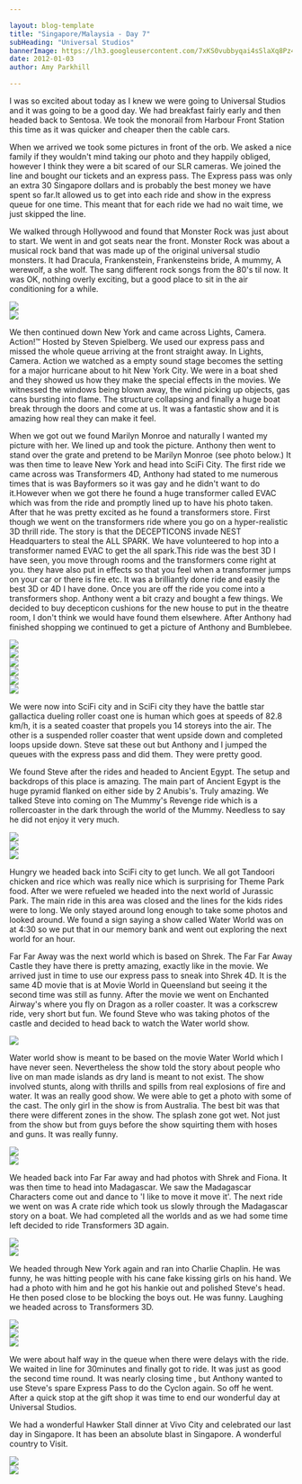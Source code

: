 ```yaml
---

layout: blog-template
title: "Singapore/Malaysia - Day 7"
subHeading: "Universal Studios"
bannerImage: https://lh3.googleusercontent.com/7xKS0vubbyqai4sSlaXq8Pz4j1MS68ISDAxyk2-SHc8Ng6gACGMBUDdastHfHCOxNS-VdJWQjj5yLrxa5Zk4xbS7Ri8_RCeLGyKRNJZCUyX1Cpv2Ou93sg0-z1EX82httuGbdvSGtQ
date: 2012-01-03
author: Amy Parkhill

---
```


I was so excited about today as I knew we were going to Universal Studios and it was going to be a good day. We had breakfast fairly early and then headed back to Sentosa. We took the monorail from Harbour Front Station this time as it was quicker and cheaper then the cable cars.

When we arrived we took some pictures in front of the orb. We asked a nice family if they wouldn't mind taking our photo and they happily obliged, however I think they were a bit scared of our SLR cameras. We joined the line and bought our tickets and an express pass. The Express pass was only an extra 30 Singapore dollars and is probably the best money we have spent so far.It allowed us to get into each ride and show in the express queue for one time. This meant that for each ride we had no wait time, we just skipped the line.

We walked through Hollywood and found that Monster Rock was just about to start. We went in and got seats near the front. Monster Rock was about a musical rock band that was made up of the original universal studio monsters. It had Dracula, Frankenstein, Frankensteins bride, A mummy, A werewolf, a she wolf. The sang different rock songs from the 80's til now. It was OK, nothing overly exciting, but a good place to sit in the air conditioning for a while.

<div class="center-image"><img src="https://lh3.googleusercontent.com/CmtK5eOQ_5U0yI3H5QJLABvw_6cTJk_Ca5aO9fKcCfIJW9vuc-cuO6ZpVUT-7EV7Op6dCwfUZypZNAgFXQoM_aqQfwzmoDD9rAbyyq35j69zKmG0o763eu8xRMcuQuCGbpiWVG2UqQ" /></div>
<div class="center-image"><img src="https://lh3.googleusercontent.com/4qRwwQIy4zGAD_vM8wd88saui36M-sE2HPLDRi7rQMhpUyL23JyxQvjAlera29NxPo0iGO07qGHcZbjAmJGRk92_mRsx1-N1ZCv9_knLXTV4NVUq6Tx3axn6QDHWVANyTr1K26YwHA" /></div>


We then continued down New York and came across Lights, Camera. Action!™ Hosted by Steven Spielberg. We used our express pass and missed the whole queue arriving at the front straight away. In Lights, Camera. Action we watched as a empty sound stage becomes the setting for a major hurricane about to hit New York City. We were in a boat shed and they showed us how they make the special effects in the movies. We witnessed the windows being blown away, the wind picking up objects, gas cans bursting into flame. The structure collapsing and finally a huge boat break through the doors and come at us. It was a fantastic show and it is amazing how real they can make it feel. 

When we got out we found Marilyn Monroe and naturally I wanted my picture with her. We lined up and took the picture. Anthony then went to stand over the grate and pretend to be Marilyn Monroe (see photo below.) It was then time to leave New York and head into SciFi City. The first ride we came across was Transformers 4D, Anthony had stated to me numerous times that is was Bayformers so it was gay and he didn't want to do it.However when we got there he found a huge transformer called EVAC which was from the ride and promptly lined up to have his photo taken. After that he was pretty excited as he found a transformers store. First though we went on the transformers ride where you go on a hyper-realistic 3D thrill ride. The story is that  the DECEPTICONS invade NEST Headquarters to steal the ALL SPARK. We have volunteered to hop into a transformer named EVAC to get the all spark.This ride was the best 3D I have seen, you move through rooms and the transformers come right at you. they have also put in effects so that you feel when a transformer jumps on your car or there is fire etc. It was a brilliantly done ride and easily the best 3D or 4D I have done. Once you are off the ride you come into a transformers shop. Anthony went a bit crazy and bought a few things. We decided to buy decepticon cushions for the new house to put in the theatre room, I don't think we would have found them elsewhere. After Anthony had finished shopping we continued to get a picture of Anthony and Bumblebee. 

<div class="center-image"><img src="https://lh3.googleusercontent.com/tmarE3Sfczl-WHUAzZ0MflcPFf2cMBxYDw67Vrc1y9JVsea4E73LwhPeRqP0IU0JkSNuU3CgHTBHKKrnJ8RfUrNPVuWGNuiW2H35RJqABU5wEsRFXCk9ZdtAwfuyOgWL_wVAYSpknQ" /></div>
<div class="center-image"><img src="https://lh3.googleusercontent.com/5C-tAceLBRFQT74x-xMGrD0CfZTdhIMubn0qeYaRGmBMyPz_qOZOL7LZzPmuZsN7vBfGqyekOR0eo61iI5D7tgZ9MX0AIr7wv7YfEfQl9bFeyRqcQbIPKoXW7otAJfzevGONevdvqA" /></div>
<div class="center-image"><img src="https://lh3.googleusercontent.com/3_mM8i_Q3G5F47ONDHZuvHsi0CCmzBQ8jkpWXqFk3NB1ebNdeyml5LAcsj_KyndVtagxsNsIRqQYFdM9qewvYzWvgxlauBPunVlfelgt08jigD_3ttaERErI3bwsZ87oAS8LaUO4jA" /></div>
<div class="center-image"><img src="https://lh3.googleusercontent.com/EaWwH00EbeA7gbjCT6e92oefuk8VFqSVDl1MMQ2ZavBHgVYxFHsU8fwdZvnLDJFw5kD3z2nTBssUgcHjXi5pKCyLll4taiUnbmox6SX4uGrJpA4iQF98x6GX-CM0gWZFyWYJ10VZIg" /></div>
<div class="center-image"><img src="https://lh3.googleusercontent.com/16x-eEiVcX_7lNGn5RB1sYeb8HNZLUiN_Xn5vTDdLyViXZgeRBbSntpKlo29BHmTCqm77NiLr2rqgbYqWHvwrE6KwC7_3c79-ZoGq-z5XVSdYteCOtCJs36RNC5yEfZPGx-lCqAuHQ" /></div>
<div class="center-image"><img src="https://lh3.googleusercontent.com/tQNmGt_XS_9KRJNeW7g5LBafaoXYreI4kPiUomq7mATejIROD72UirtBjZRCAkLbjvWEq5C1Pih_p8rsQIOMH0B91SBBt0uc7Y5PtWywJqV5q6tFskPuP4wjh4xaqhMz9L7Eoq6siQ" /></div>

We were now into SciFi city and in SciFi city they have the battle star gallactica dueling roller coast one is human which goes at speeds of 82.8 km/h, it is a seated coaster that propels you 14 storeys into the air. The other is a suspended roller coaster that  went upside down and completed loops upside down. Steve sat these out but Anthony and I jumped the queues with the express pass and did them. They were pretty good. 

We found Steve after the rides and headed to Ancient Egypt. The setup and backdrops of this place is amazing. The main part of Ancient Egypt is the huge pyramid flanked on either side  by 2 Anubis's.  Truly amazing. We talked Steve into coming on The Mummy's Revenge ride which is a rollercoaster in the dark through the world of the Mummy. Needless to say he did not enjoy it very much.

<div class="center-image"><img src="https://lh3.googleusercontent.com/zPWB7az-l-XjG4abwLDG7XU1SokPQmEl3PS9wTWQW0e0QSItMDBb5T60C63hcR2mwZCxsRUReJB3xQjZT-8iGeP6x9VNH009d_oYHyjQuLRzX-NT2xNh5h6TBLpk00brarM_FyVLWQ" /></div>
<div class="center-image"><img src="https://lh3.googleusercontent.com/b8V1OfIkcbGPeOddzHfU65seCAtX9_CL1Thm0ohPUtuWB-ISWTgqMR9PZOa88elqlvM7yZAEeLf3iPQD0ERp0Yg4U0NA1pQaLPcx6Z4H5y6F7ALrHXpKDcbxFI_H-OGdaGUUV5aDNg" /></div>
<div class="center-image"><img src="https://lh3.googleusercontent.com/bn5EGR2lyVDwAE-RSVcX6i7n-l7IyQnge28rUngpMm6-ioS-3z8YQcdc0LdqdF2Oinze6QdNECZeoWPszkeCjzTEUqaUiaHKacSAzHEEu8wlGPkJnL5DsZDDKGOKirH-I8mcGKCw1g" /></div>

Hungry we headed back into SciFi city to get lunch. We all got Tandoori chicken and rice which was really nice which is surprising for Theme Park food. After we were refueled we headed into the next world of Jurassic Park. The main ride in this area was closed and the lines for the kids rides were to long. We only stayed around long enough to take some photos and looked around. We found a sign saying a show called Water World was on at 4:30 so we put that in our memory bank and went out exploring the next world for an hour.

Far Far Away was the next world which is based on Shrek. The Far Far Away Castle they have there is pretty amazing, exactly like in the movie. We arrived just in time to use our express pass to sneak into Shrek 4D. It is the same 4D movie that is at Movie World in Queensland but seeing it the second time was still as funny. After the movie we went on Enchanted Airway's where you fly on Dragon as a roller coaster. It was a corkscrew ride, very short but fun. We found Steve who was taking photos of the castle and decided to head back to watch the Water world show.

<div class="center-image"><img src="https://lh3.googleusercontent.com/yaDjX0I1peA_VCohIF1Qdlx9MLzp8vC1UI5RlYYq6VrqXDSykM15TCT4kCDeKGQf6Ok_gcWbpT8LUf2alYErgCbnYT3fMTMdfeHXAOp0GvPi6XUqD6vULVAEX5AK-TbV-F48Qa7Hzg" /></div>


Water world show is meant to be based on the movie Water World which I have never seen. Nevertheless the show told the story about people who live on man made islands as dry land is meant to not exist. The show involved stunts, along with thrills and spills from real explosions of fire and water. It was an really good show. We were able to get a photo with some of the cast. The only girl in the show is from Australia. The best bit was that there were different zones in the show. The splash zone got wet. Not just from the show but from guys before the show squirting them with hoses and guns. It was really funny.

<div class="center-image"><img src="https://lh3.googleusercontent.com/VOo-eXO6iZ4nYDxXD1Hkm1CPJWilYheOTO55qT54kAR9awnLkJqaK2AcL6DadbtKPQBOomjhI4ihonLh3eMsiU7Wv58K8Iiblv_ElDN3jv4rZNT1mmJ1oJkT2vnLggetELxoFlEMCw" /></div>
<div class="center-image"><img src="https://lh3.googleusercontent.com/yUGqcpsv5bl7wlbCcpaAYugSLQj5lto1-DpaUpHZ6KiatuKV09VdOlDPbctGY_pK3cuFQHrtmMqY_UGYJYnkIIF38iVQGu-B14CBT0J1dA693K4XoJL3YurUjNoND0ET72jWAoFN7Q" /></div>

We headed back into Far Far away and had photos with Shrek and Fiona. It was then time to head into Madagascar. We saw the Madagascar Characters come out and dance to 'I like to move it move it'. The next ride we went on was A crate ride which took us slowly through the Madagascar story on a boat. We had completed all the worlds and as we had some time left decided to ride Transformers 3D again. 

<div class="center-image"><img src="https://lh3.googleusercontent.com/ghHSv8RTqwUls8njK3LUAQ8yMO6cbWH_LbLFztDuRiuKtNtmtR5jw9QGSr1V8IPcOR4q7dAYslcAFlIxR6cMpJC50bkX4lWXa80dAhIuN0iWvDxksPvZwiNT4Tm_E023HcZ07tTq3Q" /></div>
<div class="center-image"><img src="https://lh3.googleusercontent.com/5PmTZweobG2Ml3xkNfF6OXI1FUTM1hCaWRdGqYPmGcpWWl-nFh_0OSq-Psnu-jz0dy7l_Gni7knqKnEGJwDSjY9yoBGtFxfDK0uWTBGKYjb0C-88-QqUK2U91cfwzWa9r5SPxaB6Qw" /></div>

We headed through New York again and ran into Charlie Chaplin. He was funny, he was hitting people with his cane fake kissing girls on his hand. We had a photo with him and he got his hankie out and polished Steve's head. He then posed close to be blocking the boys out. He was funny. Laughing we headed across to Transformers 3D.

<div class="center-image"><img src="https://lh3.googleusercontent.com/1DNblMgGVAbUZU3-2aZ307ncRHxOqRrlEUpsXYPigPTeL55Dl3vss_hu4PgG_v4WC8S4n1FRt_EfutKKCrmPp0k9YT1wLf_CDVpA5eh4XWK0Jv_JnxeTegGk5GfMe-MqJ6gcwKCp5w" /></div>
<div class="center-image"><img src="https://lh3.googleusercontent.com/YggF-xmMCA6veZhLigQI_ACgVzGsboPjYdlFILNXCG-DFD0knMATVNLnuzX7-W1ZY-O4NgyR_eVB_dp_UR9TP9dfpRp_bddRTYvgJPF23CM4_wDFCJpkvra67EdN1_j1oZbfw8iO-w" /></div>
<div class="center-image"><img src="https://lh3.googleusercontent.com/sj8vZmDqR8oFGn2DaPzOLCPMS_9ZdBUWyyr9FAP3QQJMuavNbykHjglM4XadyFCL4fcL7WvfHgudXo8fTQ3Cb_HiU0Vvp09XegDpWZBRIr-YSGJXzxe2PRP8NYrtyrqO4BLb8FXB4w" /></div>

We were about half way in the queue when there were delays with the ride. We waited in line for 30minutes and finally got to ride. It was just as good the second time round. It was nearly closing time , but Anthony wanted to use Steve's spare Express Pass to do the Cyclon again. So off he went. After a quick stop at the gift shop it was time to end our wonderful day at Universal Studios.

We had a wonderful Hawker Stall dinner at Vivo City and celebrated our last day in Singapore. It has been an absolute blast in Singapore. A wonderful country to Visit.

<div class="center-image"><img src="https://lh3.googleusercontent.com/VFeohMWcStyBv98okAEXT_C6ldhtjQ_enH4F9jo59EWi6keiupJgwM1qN0CEoK9ZdM-hj5p5Iers1_Ir5zN94gUfzkNXf6tlPDINZu_9Jml4XLk0sFzRjKDspmN8GEMGf8kem6fjrg" /></div>
<div class="center-image"><img src="https://lh3.googleusercontent.com/4MLRQw3Dj1dFhgYpvDIUBFeLCDCSqeKScGhllKZYzjcVrPbOsmdKcHtdIWEfgfRHwYJfRazu2_k36vH85B5rM7f_gIJSJvqSUlY9R-A3tHLOh_-lPezofu5edt1v4wcHv7wtG32uPw" /></div>


